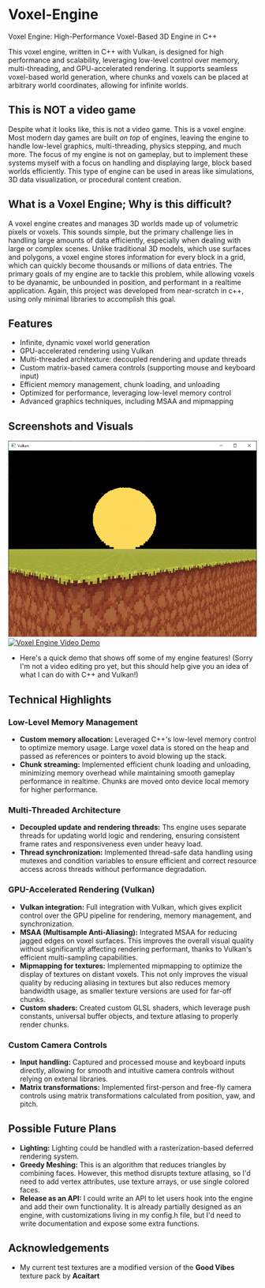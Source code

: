 # Voxel-Engine
Voxel Engine: High-Performance Voxel-Based 3D Engine in C++

This voxel engine, written in C++ with Vulkan, is designed for high performance and scalability, leveraging low-level control over memory, multi-threading, and GPU-accelerated rendering. It supports seamless voxel-based world generation, where chunks and voxels can be placed at arbitrary world coordinates, allowing for infinite worlds.

## This is NOT a video game
Despite what it looks like, this is not a video game. This is a voxel engine. Most modern day games are built *on top* of engines, leaving the engine to handle low-level graphics, multi-threading, physics stepping, and much more. The focus of my engine is not on gameplay, but to implement these systems myself with a focus on handling and displaying large, block based worlds efficiently. This type of engine can be used in areas like simulations, 3D data visualization, or procedural content creation.

## What is a Voxel Engine; Why is this difficult?
A voxel engine creates and manages 3D worlds made up of volumetric pixels or voxels. This sounds simple, but the primary challenge lies in handling large amounts of data efficiently, especially when dealing with large or complex scenes. Unlike traditional 3D models, which use surfaces and polygons, a voxel engine stores information for every block in a grid, which can quickly become thousands or millions of data entries. The primary goals of my engine are to tackle this problem, while allowing voxels to be dyanamic, be unbounded in position, and performant in a realtime application. Again, this project was developed from near-scratch in c++, using only minimal libraries to accomplish this goal.

## Features
- Infinite, dynamic voxel world generation
- GPU-accelerated rendering using Vulkan
- Multi-threaded architexture: decoupled rendering and update threads
- Custom matrix-based camera controls (supporting mouse and keyboard input)
- Efficient memory management, chunk loading, and unloading
- Optimized for performance, leveraging low-level memory control
- Advanced graphics techniques, including MSAA and mipmapping

## Screenshots and Visuals
![FirstScreenshot](/screenshots/FixedVisualArtifacts.png)
[![Voxel Engine Video Demo](https://img.youtube.com/vi/LqDZhnlaoHk/0.jpg)](https://www.youtube.com/watch?v=LqDZhnlaoHk)
- Here's a quick demo that shows off some of my engine features! (Sorry I'm not a video editing pro yet, but this should help give you an idea of what I can do with C++ and Vulkan!)

## Technical Highlights
### Low-Level Memory Management
- **Custom memory allocation:** Leveraged C++'s low-level memory control to optimize memory usage. Large voxel data is stored on the heap and passed as references or pointers to avoid blowing up the stack.
- **Chunk streaming:** Implemented efficient chunk loading and unloading, minimizing memory overhead while maintaining smooth gameplay performance in realtime. Chunks are moved onto device local memory for higher performance.

### Multi-Threaded Architecture
- **Decoupled update and rendering threads:** Ths engine uses separate threads for updating world logic and rendering, ensuring consistent frame rates and responsiveness even under heavy load.
- **Thread synchronization:** Implemented thread-safe data handling using mutexes and condition variables to ensure efficient and correct resource access across threads without performance degradation.

### GPU-Accelerated Rendering (Vulkan)
- **Vulkan integration:** Full integration with Vulkan, which gives explicit control over the GPU pipeline for rendering, memory management, and synchronization.
- **MSAA (Multisample Anti-Aliasing):** Integrated MSAA for reducing jagged edges on voxel surfaces. This improves the overall visual quality without significantly affecting rendering performant, thanks to Vulkan's efficient multi-sampling capabilities.
- **Mipmapping for textures:** Implemented mipmapping to optimize the display of textures on distant voxels. This not only improves the visual quality by reducing aliasing in textures but also reduces memory bandwidth usage, as smaller texture versions are used for far-off chunks.
- **Custom shaders:** Created custom GLSL shaders, which leverage push constants, universal buffer objects, and texture atlasing to properly render chunks.

### Custom Camera Controls
- **Input handling:** Captured and processed mouse and keyboard inputs directly, allowing for smooth and intuitive camera controls without relying on extenal libraries.
- **Matrix transformations:** Implemented first-person and free-fly camera controls using matrix transformations calculated from position, yaw, and pitch.  

## Possible Future Plans
- **Lighting:** Lighting could be handled with a rasterization-based deferred rendering system.
- **Greedy Meshing:** This is an algorithm that reduces triangles by combining faces. However, this method disrupts texture atlasing, so I'd need to add vertex attributes, use texture arrays, or use single colored faces.
- **Release as an API:** I could write an API to let users hook into the engine and add their own functionality. It is already partially designed as an engine, with customizations living in my config.h file, but I'd need to write documentation and expose some extra functions.

## Acknowledgements
- My current test textures are a modified version of the **Good Vibes** texture pack by **Acaitart**